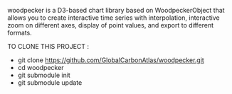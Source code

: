 woodpecker is a D3-based chart library based on WoodpeckerObject that allows you to create interactive time series with interpolation, interactive zoom on different axes, display of point values, and export to different formats.


TO CLONE THIS PROJECT :
  - git clone https://github.com/GlobalCarbonAtlas/woodpecker.git
  - cd woodpecker
  - git submodule init
  - git submodule update

